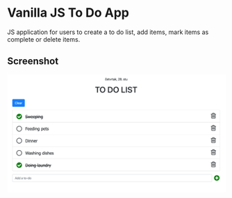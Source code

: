 # Vanilla JS To Do App

JS application for users to create a to do list, add items, mark items as complete or delete items.

## Screenshot

![alt text](https://raw.githubusercontent.com/denistuksar/VanillaJSTodoApp/master/todo.png "Vanilla JS To Do App")
